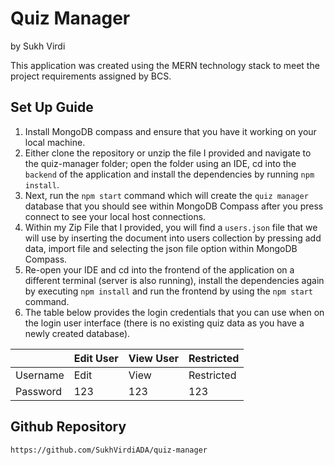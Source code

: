 # Quiz Manager
by Sukh Virdi
 
This application was created using the MERN technology stack to meet the project requirements assigned by BCS.

## Set Up Guide

1) Install MongoDB compass and ensure that you have it working on your local machine.
2) Either clone the repository or unzip the file I provided and navigate to the quiz-manager folder; open the folder using an IDE, cd into the `backend` of the application and install the dependencies by running `npm install`. 
3) Next, run the `npm start` command which will create the `quiz manager` database that you should see within MongoDB Compass after you press connect to see your local host connections.
4) Within my Zip File that I provided, you will find a `users.json` file that we will use by inserting the document into users collection by pressing add data, import file and selecting the json file option within MongoDB Compass.
5) Re-open your IDE and cd into the frontend of the application on a different terminal (server is also running), install the dependencies again by executing `npm install` and run the frontend by using the `npm start` command.
6) The table below provides the login credentials that you can use when on the login user interface (there is no existing quiz data as you have a newly created database).


|                    | Edit User          | View User          | Restricted         |
| ------------------ | ------------------ | ------------------ | ------------------ | 
| Username           | Edit               | View               | Restricted         |
| Password           | 123                | 123                | 123                |

## Github Repository

```
https://github.com/SukhVirdiADA/quiz-manager
```